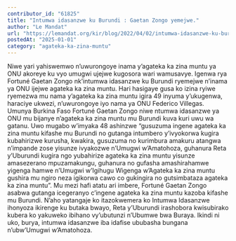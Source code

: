 ```yaml
---
contributor_id: "61825"
title: "Intumwa idasanzwe ku Burundi : Gaetan Zongo yemejwe."
author: "Le Mandat"
url: "https://lemandat.org/kir/blog/2022/04/02/intumwa-idasanzwe-ku-burundi-gaetan-zongo-yemejwe/"
postedAt: "2025-01-01"
category: "agateka-ka-zina-muntu"
---
```


Niwe yari yahiswemwo n’uwurongoye inama y’agateka ka zina muntu ya ONU akoreye ku vyo umugwi ujejwe kugosora wari wamusavye. Igenwa rya Fortuné Gaetan Zongo nk’intumwa idasanzwe ku Burundi ryemejwe n’inama ya ONU ijejwe agateka ka zina muntu.
Hari hasigaye gusa ko izina ryiwe ryemezwa mu nama y’agateka ka zina muntu igira 49 inyuma y’ukugenwa, haraciye ukwezi, n’uwurongoye iyo nama ya ONU Federico Villegas. Umunya Burkina Faso Fortuné Gaetan Zongo niwe ntumwa idasanzwe ya ONU mu bijanye n’agateka ka zina muntu mu Burundi kuva kuri uwu wa gatanu.
Uwo mugabo w’imyaka 48 ashinzwe “gusuzuma ingene agateka ka zina muntu kifashe mu Burundi no gutanga intumbero y’ivyokorwa kugira kubahirizwe kurusha, kwakira, gusuzuma no kurimbura amakuru atangwa n’impande zose yisunze ivyakozwe n’Umugwi w’Amatohoza, guhanura Reta y’Uburundi kugira ngo yubahirize agateka ka zina muntu yisunze amasezerano mpuzamakungu, guhanura no gufasha amashirahamwe yigenga hamwe n’Umugwi w’Igihugu Wigenga w’Agateka ka zina muntu gushira mu ngiro neza igikorwa cawo co gukingira no gutsimbataza agateka ka zina muntu”.
Mu mezi hafi atatu ari imbere, Fortuné Gaetan Zongo asabwa gutanga icegeranyo c’ingene agateka ka zina muntu kazoba kifashe mu Burundi.
N’aho yatangaje ko itazokwemera ko Intumwa Idasanzwe ihonyoza ikirenge ku butaka bwayo, Reta y’Uburundi irashobora kwisubirako kubera ko yakuweko ibihano vy’ubutunzi n’Ubumwe bwa Buraya. Ikindi ni uko, burya, intumwa idasanzwe iba idafise ububasha bungana n’ubw’Umugwi w’Amatohoza.
